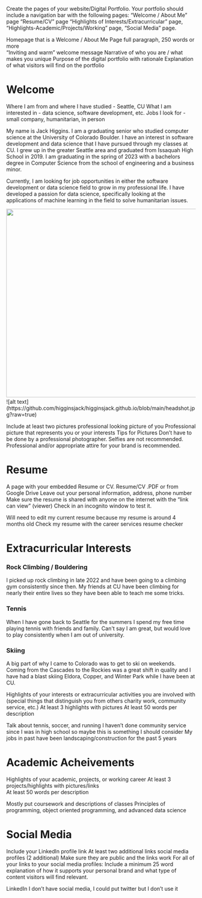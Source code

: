Create the pages of your website/Digital Portfolio.  Your portfolio should include a navigation bar with the following pages: 
“Welcome / About Me” page
“Resume/CV” page
“Highlights of Interests/Extracurricular” page,
“Highlights-Academic/Projects/Working” page,
“Social Media” page.

Homepage that is a Welcome / About Me Page
full paragraph, 250 words or more  
“Inviting and warm” welcome message
Narrative of who you are / what makes you unique 
Purpose of the digital portfolio with rationale
Explanation of what visitors will find on the portfolio 

# Welcome

Where I am from and where I have studied - Seattle, CU
What I am interested in - data science, software development, etc.
Jobs I look for - small company, humanitarian, in person

My name is Jack Higgins. I am a graduating senior who studied computer science at the University of Colorado Boulder. I have an interest in software development and data science that I have pursued through my classes at CU. I grew up in the greater Seattle area and graduated from Issaquah High School in 2019. I am graduating in the spring of 2023 with a bachelors degree in Computer Science from the school of engineering and a business minor.

Currently, I am looking for job opportunities in either the software development or data science field to grow in my professional life. I have developed a passion for data science, specifically looking at the applications of machine learning in the field to solve humanitarian issues.

<img src="[https://mma.prnewswire.com/media/1513369/Educative_Logo.jpg](https://github.com/higginsjack/higginsjack.github.io/blob/main/IMG_0129.jpg?raw=true)"  width="700" height="500">
![alt text](https://github.com/higginsjack/higginsjack.github.io/blob/main/headshot.jpg?raw=true)

Include at least two pictures
professional looking picture of you
Professional picture that represents you or your interests
Tips for Pictures
Don’t have to be done by a professional photographer.
Selfies are not recommended. 
Professional and/or appropriate attire for your brand is recommended. 

# Resume

A page with your embedded Resume or CV. 
Resume/CV .PDF or from Google Drive 
Leave out your personal information, address, phone number  
Make sure the resume is shared with anyone on the internet with the “link can view” (viewer) 
Check in an incognito window to test it. 

Will need to edit my current resume because my resume is around 4 months old
Check my resume with the career services resume checker

# Extracurricular Interests

### Rock Climbing / Bouldering
I picked up rock climbing in late 2022 and have been going to a climbing gym consistently since then. My friends at CU have been climbing for nearly their entire lives so they have been able to teach me some tricks.

### Tennis
When I have gone back to Seattle for the summers I spend my free time playing tennis with friends and family. Can't say I am great, but would love to play consistently when I am out of university.

### Skiing
A big part of why I came to Colorado was to get to ski on weekends. Coming from the Cascades to the Rockies was a great shift in quality and I have had a blast skiing Eldora, Copper, and Winter Park while I have been at CU.

Highlights of your interests or extracurricular activities you are involved with (special things that distinguish you from others charity work, community service, etc.)
At least 3 highlights with pictures
At least 50 words per description 

Talk about tennis, soccer, and running
I haven’t done community service since I was in high school so maybe this is something I should consider
My jobs in past have been landscaping/construction for the past 5 years

# Academic Acheivements

Highlights of your academic, projects, or working career 
At least 3 projects/highlights with pictures/links  
At least 50 words per description 

Mostly put coursework and descriptions of classes
Principles of programming, object oriented programming, and advanced data science


# Social Media
Include your LinkedIn profile link 
At least two additional links social media profiles (2 additional)
Make sure they are public and the links work
For all of your links to your social media profiles: Include a minimum 25 word explanation of how it supports your personal brand and what type of content visitors will find relevant. 


LinkedIn
I don’t have social media, I could put twitter but I don’t use it
